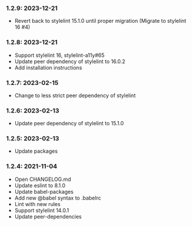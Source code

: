### 1.2.9: 2023-12-21

* Revert back to stylelint 15.1.0 until proper migration (Migrate to stylelint 16 #4)

### 1.2.8: 2023-12-21

* Support stylelint 16, stylelint-a11y#65
* Update peer dependency of stylelint to 16.0.2
* Add installation instructions

### 1.2.7: 2023-02-15

* Change to less strict peer dependency of stylelint

### 1.2.6: 2023-02-13

* Update peer dependency of stylelint to 15.1.0

### 1.2.5: 2023-02-13

* Update packages

### 1.2.4: 2021-11-04

* Open CHANGELOG.md
* Update eslint to 8.1.0
* Update babel-packages
* Add new @babel syntax to .babelrc
* Lint with new rules
* Support stylelint 14.0.1
* Update peer-dependencies
